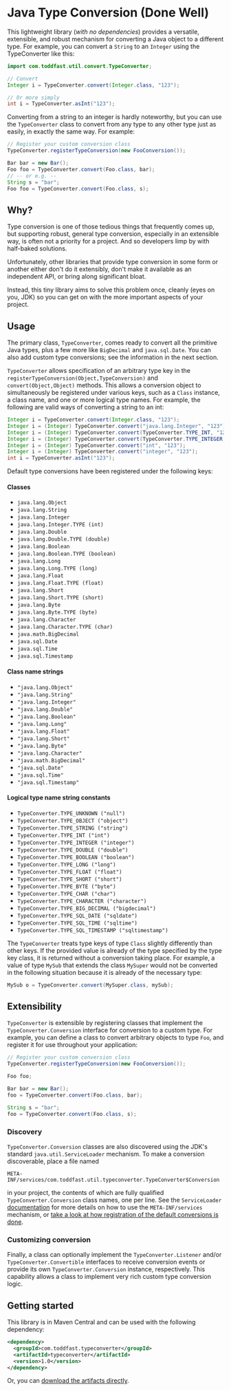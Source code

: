 Java Type Conversion (Done Well)
================================

This lightweight library (*with no dependencies*) provides a versatile, extensible, and robust mechanism for converting a Java object to a different type. For example, you can convert a `String` to an `Integer` using the TypeConverter like this:

```java
import com.toddfast.util.convert.TypeConverter;

// Convert
Integer i = TypeConverter.convert(Integer.class, "123");

// Or more simply
int i = TypeConverter.asInt("123");
```

Converting from a string to an integer is hardly noteworthy, but you can use the `TypeConverter` class to convert from any type to any other type just as easily, in exactly the same way. For example:

```java
// Register your custom conversion class
TypeConverter.registerTypeConversion(new FooConversion());

Bar bar = new Bar();
Foo foo = TypeConverter.convert(Foo.class, bar);
// -- or e.g. --
String s = "bar";
Foo foo = TypeConverter.convert(Foo.class, s);
```

Why?
----

Type conversion is one of those tedious things that frequently comes up, but supporting robust, general type conversion, especially in an extensible way, is often not a priority for a project. And so developers limp by with half-baked solutions.

Unfortunately, other libraries that provide type conversion in some form or another either don't do it extensibly, don't make it available as an independent API, or bring along significant bloat.

Instead, this tiny library aims to solve this problem once, cleanly (eyes on you, JDK) so you can get on with the more important aspects of your project.

Usage
-----

The primary class, `TypeConverter`, comes ready to convert all the primitive Java types, plus a few more like `BigDecimal` and `java.sql.Date`. You can also add custom type conversions; see the information in the next section.

`TypeConverter` allows specification of an arbitrary type key in the `registerTypeConversion(Object,TypeConversion)` and `convert(Object,Object)` methods. This allows a conversion object to simultaneously be registered under various keys, such as a `Class` instance, a class name, and one or more logical type names. For example, the following are valid ways of converting a string to an int:

```java
Integer i = TypeConverter.convert(Integer.class, "123");
Integer i = (Integer) TypeConverter.convert("java.lang.Integer", "123");
Integer i = (Integer) TypeConverter.convert(TypeConverter.TYPE_INT, "123");
Integer i = (Integer) TypeConverter.convert(TypeConverter.TYPE_INTEGER, "123");
Integer i = (Integer) TypeConverter.convert("int", "123");
Integer i = (Integer) TypeConverter.convert("integer", "123");
int i = TypeConverter.asInt("123");
```

Default type conversions have been registered under the following keys:


#### Classes
* `java.lang.Object`
* `java.lang.String`
* `java.lang.Integer`
* `java.lang.Integer.TYPE (int)`
* `java.lang.Double`
* `java.lang.Double.TYPE (double)`
* `java.lang.Boolean`
* `java.lang.Boolean.TYPE (boolean)`
* `java.lang.Long`
* `java.lang.Long.TYPE (long)`
* `java.lang.Float`
* `java.lang.Float.TYPE (float)`
* `java.lang.Short`
* `java.lang.Short.TYPE (short)`
* `java.lang.Byte`
* `java.lang.Byte.TYPE (byte)`
* `java.lang.Character`
* `java.lang.Character.TYPE (char)`
* `java.math.BigDecimal`
* `java.sql.Date`
* `java.sql.Time`
* `java.sql.Timestamp`

#### Class name strings
* `"java.lang.Object"`
* `"java.lang.String"`
* `"java.lang.Integer"`
* `"java.lang.Double"`
* `"java.lang.Boolean"`
* `"java.lang.Long"`
* `"java.lang.Float"`
* `"java.lang.Short"`
* `"java.lang.Byte"`
* `"java.lang.Character"`
* `"java.math.BigDecimal"`
* `"java.sql.Date"`
* `"java.sql.Time"`
* `"java.sql.Timestamp"`

#### Logical type name string constants
* `TypeConverter.TYPE_UNKNOWN ("null")`
* `TypeConverter.TYPE_OBJECT ("object")`
* `TypeConverter.TYPE_STRING ("string")`
* `TypeConverter.TYPE_INT ("int")`
* `TypeConverter.TYPE_INTEGER ("integer")`
* `TypeConverter.TYPE_DOUBLE ("double")`
* `TypeConverter.TYPE_BOOLEAN ("boolean")`
* `TypeConverter.TYPE_LONG ("long")`
* `TypeConverter.TYPE_FLOAT ("float")`
* `TypeConverter.TYPE_SHORT ("short")`
* `TypeConverter.TYPE_BYTE ("byte")`
* `TypeConverter.TYPE_CHAR ("char")`
* `TypeConverter.TYPE_CHARACTER ("character")`
* `TypeConverter.TYPE_BIG_DECIMAL ("bigdecimal")`
* `TypeConverter.TYPE_SQL_DATE ("sqldate")`
* `TypeConverter.TYPE_SQL_TIME ("sqltime")`
* `TypeConverter.TYPE_SQL_TIMESTAMP ("sqltimestamp")`

The `TypeConverter` treats type keys of type `Class` slightly differently than other keys. If the provided value is already of the type specified by the type key class, it is returned without a conversion taking place. For example, a value of type `MySub` that extends the class `MySuper` would not be converted in the following situation because it is already of the necessary type:

```java
MySub o = TypeConverter.convert(MySuper.class, mySub);
```

Extensibility
-------------

`TypeConverter` is extensible by registering classes that implement the `TypeConverter.Conversion` interface for conversion to a custom type. For example, you can define a class to convert arbitrary objects to type `Foo`, and register it for use throughout your application:

```java
// Register your custom conversion class
TypeConverter.registerTypeConversion(new FooConversion());

Foo foo;

Bar bar = new Bar();
foo = TypeConverter.convert(Foo.class, bar);

String s = "bar";
foo = TypeConverter.convert(Foo.class, s);
```

### Discovery

`TypeConverter.Conversion` classes are also discovered using the JDK's standard `java.util.ServiceLoader` mechanism. To make a conversion discoverable, place a file named

```
META-INF/services/com.toddfast.util.typeconverter.TypeConverter$Conversion
```

in your project, the contents of which are fully qualified `TypeConverter.Conversion` class names, one per line. See the `ServiceLoader` [documentation](http://docs.oracle.com/javase/6/docs/api/java/util/ServiceLoader.html) for more details on how to use the `META-INF/services` mechanism, or [take a look at how registration of the default conversions is done](https://github.com/toddfast/typeconverter/blob/master/src/main/resources/META-INF/services/com.toddfast.util.convert.TypeConverter%24Conversion).


### Customizing conversion

Finally, a class can optionally implement the `TypeConverter.Listener` and/or `TypeConverter.Convertible` interfaces to receive conversion events or provide its own `TypeConverter.Conversion` instance, respectively. This capability allows a class to implement very rich custom type conversion logic.


Getting started
---------------

This library is in Maven Central and can be used with the following dependency:

```xml
<dependency>
  <groupId>com.toddfast.typeconverter</groupId>
  <artifactId>typeconverter</artifactId>
  <version>1.0</version>
</dependency>
```

Or, you can [download the artifacts directly](http://search.maven.org/#search%7Cga%7C1%7Ccom.toddfast.typeconverter).
